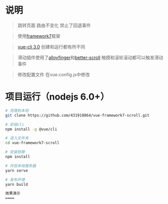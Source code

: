 说明
====
>跳转页面 路由不变化 禁止了回退事件<br/>

>使用[framework7](http://framework7.io/)框架 

>[vue-cli 3.0](https://cli.vuejs.org/) 创建和运行都有所不同

>滑动插件使用了[alloyfinger](https://github.com/AlloyTeam/AlloyFinger)和[better-scroll](https://github.com/ustbhuangyi/better-scroll/) 触摸和滚轮滚动都可以触发滑动事件

>修改配置文件 在vue.config.js中修改

项目运行（nodejs 6.0+）
====
``` bash
# 克隆到本地
git clone https://github.com/431910864/vue-framework7-scroll.git

# 安装cli
npm install -g @vue/cli

# 进入文件夹
cd vue-framework7-scroll

# 安装依赖
npm install

# 开启本地服务器
yarn serve

# 发布环境
yarn build

效果演示
====
